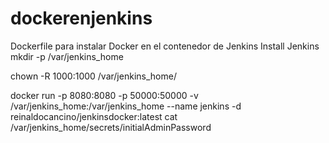 # dockerenjenkins
Dockerfile para instalar Docker en el contenedor de Jenkins
Install Jenkins
mkdir -p /var/jenkins_home

chown -R 1000:1000 /var/jenkins_home/

docker run -p 8080:8080 -p 50000:50000 -v /var/jenkins_home:/var/jenkins_home --name jenkins -d reinaldocancino/jenkinsdocker:latest
cat /var/jenkins_home/secrets/initialAdminPassword


